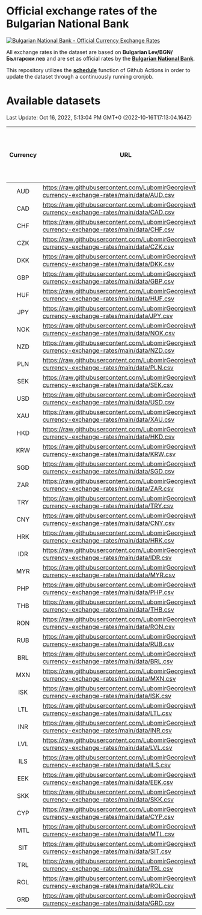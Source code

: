 # Official exchange rates of the Bulgarian National Bank

[![Bulgarian National Bank - Official Currency Exchange Rates](https://github.com/LubomirGeorgiev/bnb-currency-exchange-rates/actions/workflows/update-rates.yml/badge.svg?branch=main)](https://github.com/LubomirGeorgiev/bnb-currency-exchange-rates/actions/workflows/update-rates.yml)

All exchange rates in the dataset are based on **Bulgarian Lev/BGN/Български лев** and are set as official rates by the [**Bulgarian National Bank**](https://www.bnb.bg/Statistics/StExternalSector/StExchangeRates/StERForeignCurrencies/index.htm?toLang=_EN).

This repository utilizes the [**schedule**](https://docs.github.com/en/actions/reference/events-that-trigger-workflows) function of Github Actions in order to update the dataset through a continuously running cronjob.

# Available datasets

<!-- START LINKS (DO NOT EVER FU*ING DELETE THIS COMMENT FOR THE LOVE OF YOUR LIFE!!! IF YOU ARE CURIOS HOW IT WORKS, YOU CAN HAVE A LOOK AT ./src/updateReadme.ts) -->

Last Update: Oct 16, 2022, 5:13:04 PM GMT+0 (2022-10-16T17:13:04.164Z)

| Currency | URL                                                                                             | Number of records | Number of missing days that were filled in |
| :------: | ----------------------------------------------------------------------------------------------- | :---------------: | :----------------------------------------: |
|   AUD    | https://raw.githubusercontent.com/LubomirGeorgiev/bnb-currency-exchange-rates/main/data/AUD.csv |       8043        |                    2481                    |
|   CAD    | https://raw.githubusercontent.com/LubomirGeorgiev/bnb-currency-exchange-rates/main/data/CAD.csv |       8043        |                    2481                    |
|   CHF    | https://raw.githubusercontent.com/LubomirGeorgiev/bnb-currency-exchange-rates/main/data/CHF.csv |       8043        |                    2481                    |
|   CZK    | https://raw.githubusercontent.com/LubomirGeorgiev/bnb-currency-exchange-rates/main/data/CZK.csv |       8043        |                    2481                    |
|   DKK    | https://raw.githubusercontent.com/LubomirGeorgiev/bnb-currency-exchange-rates/main/data/DKK.csv |       8043        |                    2481                    |
|   GBP    | https://raw.githubusercontent.com/LubomirGeorgiev/bnb-currency-exchange-rates/main/data/GBP.csv |       8043        |                    2481                    |
|   HUF    | https://raw.githubusercontent.com/LubomirGeorgiev/bnb-currency-exchange-rates/main/data/HUF.csv |       8043        |                    2481                    |
|   JPY    | https://raw.githubusercontent.com/LubomirGeorgiev/bnb-currency-exchange-rates/main/data/JPY.csv |       8043        |                    2481                    |
|   NOK    | https://raw.githubusercontent.com/LubomirGeorgiev/bnb-currency-exchange-rates/main/data/NOK.csv |       8043        |                    2481                    |
|   NZD    | https://raw.githubusercontent.com/LubomirGeorgiev/bnb-currency-exchange-rates/main/data/NZD.csv |       8043        |                    2481                    |
|   PLN    | https://raw.githubusercontent.com/LubomirGeorgiev/bnb-currency-exchange-rates/main/data/PLN.csv |       8043        |                    2481                    |
|   SEK    | https://raw.githubusercontent.com/LubomirGeorgiev/bnb-currency-exchange-rates/main/data/SEK.csv |       8043        |                    2481                    |
|   USD    | https://raw.githubusercontent.com/LubomirGeorgiev/bnb-currency-exchange-rates/main/data/USD.csv |       8043        |                    2481                    |
|   XAU    | https://raw.githubusercontent.com/LubomirGeorgiev/bnb-currency-exchange-rates/main/data/XAU.csv |       8043        |                    2483                    |
|   HKD    | https://raw.githubusercontent.com/LubomirGeorgiev/bnb-currency-exchange-rates/main/data/HKD.csv |       7741        |                    2390                    |
|   KRW    | https://raw.githubusercontent.com/LubomirGeorgiev/bnb-currency-exchange-rates/main/data/KRW.csv |       7741        |                    2390                    |
|   SGD    | https://raw.githubusercontent.com/LubomirGeorgiev/bnb-currency-exchange-rates/main/data/SGD.csv |       7741        |                    2390                    |
|   ZAR    | https://raw.githubusercontent.com/LubomirGeorgiev/bnb-currency-exchange-rates/main/data/ZAR.csv |       7741        |                    2390                    |
|   TRY    | https://raw.githubusercontent.com/LubomirGeorgiev/bnb-currency-exchange-rates/main/data/TRY.csv |       6224        |                    1921                    |
|   CNY    | https://raw.githubusercontent.com/LubomirGeorgiev/bnb-currency-exchange-rates/main/data/CNY.csv |       6104        |                    1885                    |
|   HRK    | https://raw.githubusercontent.com/LubomirGeorgiev/bnb-currency-exchange-rates/main/data/HRK.csv |       6104        |                    1885                    |
|   IDR    | https://raw.githubusercontent.com/LubomirGeorgiev/bnb-currency-exchange-rates/main/data/IDR.csv |       6104        |                    1885                    |
|   MYR    | https://raw.githubusercontent.com/LubomirGeorgiev/bnb-currency-exchange-rates/main/data/MYR.csv |       6104        |                    1885                    |
|   PHP    | https://raw.githubusercontent.com/LubomirGeorgiev/bnb-currency-exchange-rates/main/data/PHP.csv |       6104        |                    1885                    |
|   THB    | https://raw.githubusercontent.com/LubomirGeorgiev/bnb-currency-exchange-rates/main/data/THB.csv |       6104        |                    1885                    |
|   RON    | https://raw.githubusercontent.com/LubomirGeorgiev/bnb-currency-exchange-rates/main/data/RON.csv |       6045        |                    1867                    |
|   RUB    | https://raw.githubusercontent.com/LubomirGeorgiev/bnb-currency-exchange-rates/main/data/RUB.csv |       5877        |                    1813                    |
|   BRL    | https://raw.githubusercontent.com/LubomirGeorgiev/bnb-currency-exchange-rates/main/data/BRL.csv |       5134        |                    1588                    |
|   MXN    | https://raw.githubusercontent.com/LubomirGeorgiev/bnb-currency-exchange-rates/main/data/MXN.csv |       5134        |                    1588                    |
|   ISK    | https://raw.githubusercontent.com/LubomirGeorgiev/bnb-currency-exchange-rates/main/data/ISK.csv |       5041        |                    1557                    |
|   LTL    | https://raw.githubusercontent.com/LubomirGeorgiev/bnb-currency-exchange-rates/main/data/LTL.csv |       4906        |                    1500                    |
|   INR    | https://raw.githubusercontent.com/LubomirGeorgiev/bnb-currency-exchange-rates/main/data/INR.csv |       4783        |                    1488                    |
|   LVL    | https://raw.githubusercontent.com/LubomirGeorgiev/bnb-currency-exchange-rates/main/data/LVL.csv |       4541        |                    1386                    |
|   ILS    | https://raw.githubusercontent.com/LubomirGeorgiev/bnb-currency-exchange-rates/main/data/ILS.csv |       4289        |                    1336                    |
|   EEK    | https://raw.githubusercontent.com/LubomirGeorgiev/bnb-currency-exchange-rates/main/data/EEK.csv |       3751        |                    1142                    |
|   SKK    | https://raw.githubusercontent.com/LubomirGeorgiev/bnb-currency-exchange-rates/main/data/SKK.csv |       2958        |                    902                     |
|   CYP    | https://raw.githubusercontent.com/LubomirGeorgiev/bnb-currency-exchange-rates/main/data/CYP.csv |       2905        |                    889                     |
|   MTL    | https://raw.githubusercontent.com/LubomirGeorgiev/bnb-currency-exchange-rates/main/data/MTL.csv |       2603        |                    798                     |
|   SIT    | https://raw.githubusercontent.com/LubomirGeorgiev/bnb-currency-exchange-rates/main/data/SIT.csv |       2543        |                    779                     |
|   TRL    | https://raw.githubusercontent.com/LubomirGeorgiev/bnb-currency-exchange-rates/main/data/TRL.csv |       1817        |                    558                     |
|   ROL    | https://raw.githubusercontent.com/LubomirGeorgiev/bnb-currency-exchange-rates/main/data/ROL.csv |       1696        |                    523                     |
|   GRD    | https://raw.githubusercontent.com/LubomirGeorgiev/bnb-currency-exchange-rates/main/data/GRD.csv |        361        |                    109                     |

<!-- END LINKS (DO NOT EVER FU*ING DELETE THIS COMMENT FOR THE LOVE OF YOUR LIFE!!! IF YOU ARE CURIOS HOW IT WORKS, YOU CAN HAVE A LOOK AT ./src/updateReadme.ts) -->
